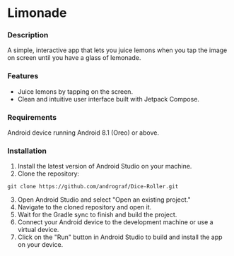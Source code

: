 # Limonade
### Description
A simple, interactive app that lets you juice lemons when you tap the image on screen until you have a glass of lemonade.

### Features
- Juice lemons by tapping on the screen.
- Clean and intuitive user interface built with Jetpack Compose.

### Requirements
Android device running Android 8.1 (Oreo) or above.

### Installation
1. Install the latest version of Android Studio on your machine.
2. Clone the repository:
```
git clone https://github.com/andrograf/Dice-Roller.git
```
3. Open Android Studio and select "Open an existing project."
4. Navigate to the cloned repository and open it.
5. Wait for the Gradle sync to finish and build the project.
6. Connect your Android device to the development machine or use a virtual device.
7. Click on the "Run" button in Android Studio to build and install the app on your device.
